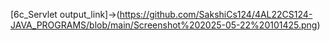 [6c_Servlet output_link]->(https://github.com/SakshiCs124/4AL22CS124-JAVA_PROGRAMS/blob/main/Screenshot%202025-05-22%20101425.png)
